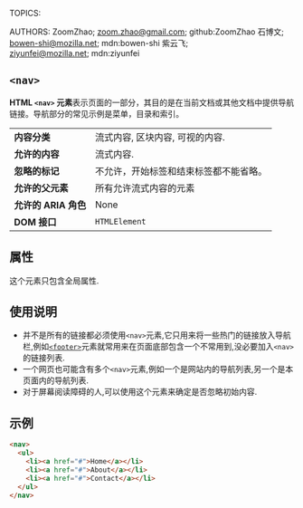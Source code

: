 TOPICS: <nav>
AUTHORS: ZoomZhao; zoom.zhao@gmail.com; github:ZoomZhao
         石博文; bowen-shi@mozilla.net; mdn:bowen-shi
         紫云飞; ziyunfei@mozilla.net; mdn:ziyunfei

# `<nav>`

**HTML `<nav>` 元素**表示页面的一部分，其目的是在当前文档或其他文档中提供导航链接。导航部分的常见示例是菜单，目录和索引。

|  |  |
| :-- | :-- |
| **内容分类** | 流式内容, 区块内容, 可视的内容. |
| **允许的内容** | 流式内容. |
| **忽略的标记** | 不允许，开始标签和结束标签都不能省略。|
| **允许的父元素** | 所有允许流式内容的元素 |
| **允许的 ARIA 角色** | None |
| **DOM 接口** | `HTMLElement` |

## 属性

这个元素只包含全局属性.

## 使用说明

- 并不是所有的链接都必须使用`<nav>`元素,它只用来将一些热门的链接放入导航栏,例如[`<footer>`](/zh-hans/webfrontend/<footer>)元素就常用来在页面底部包含一个不常用到,没必要加入`<nav>`的链接列表.
- 一个网页也可能含有多个`<nav>`元素,例如一个是网站内的导航列表,另一个是本页面内的导航列表.
- 对于屏幕阅读障碍的人,可以使用这个元素来确定是否忽略初始内容.

## 示例

```html
<nav>
  <ul>
    <li><a href="#">Home</a></li>
    <li><a href="#">About</a></li>
    <li><a href="#">Contact</a></li>
  </ul>
</nav>
```
